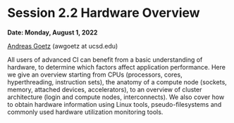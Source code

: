 # Session 2.2 Hardware Overview #

**Date: Monday, August 1, 2022**

[Andreas Goetz](https://www.sdsc.edu/research/researcher_spotlight/goetz_andreas.html) (awgoetz at ucsd.edu)

All users of advanced CI can benefit from a basic understanding of hardware, to determine which factors affect application performance. Here we give an overview starting from CPUs (processors, cores, hyperthreading, instruction sets), the anatomy of a compute node (sockets, memory, attached devices, accelerators), to an overview of cluster architecture (login and compute nodes, interconnects). We also cover how to obtain hardware information using Linux tools, pseudo-filesystems and commonly used hardware utilization monitoring tools. 
